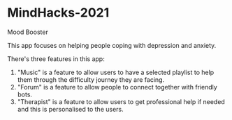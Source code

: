# MindHacks-2021
Mood Booster

This app focuses on helping people coping with depression and anxiety.

There's three features in this app:
1. "Music" is a feature to allow users to have a selected playlist to help them through the difficulty journey they are facing.
2. "Forum" is a feature to allow people to connect together with friendly bots.
3. "Therapist" is a feature to allow users to get professional help if needed and this is personalised to the users.

